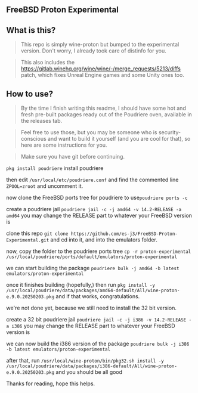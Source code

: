 ## FreeBSD Proton Experimental

## What is this?
> This repo is simply wine-proton but bumped to the experimental version. Don't worry, I already took care of distinfo for you.

> This also includes the https://gitlab.winehq.org/wine/wine/-/merge_requests/5213/diffs patch, which fixes Unreal Engine games and some Unity ones too.

## How to use?
> By the time I finish writing this readme, I should have some hot and fresh pre-built packages ready out of the Poudriere oven, available in the releases tab.

> Feel free to use those, but you may be someone who is security-conscious and want to build it yourself (and you are cool for that), so here are some instructions for you.

> Make sure you have git before continuing.

```pkg install poudriere``` install poudriere

then edit ```/usr/local/etc/poudriere.conf``` and find the commented line ```ZPOOL=zroot``` and uncomment it.

now clone the FreeBSD ports tree for poudriere to use```poudriere ports -c```

create a poudriere jail ```poudriere jail -c -j amd64 -v 14.2-RELEASE -a amd64``` you may change the RELEASE part to whatever your FreeBSD version is

clone this repo ```git clone https://github.com/es-j3/FreeBSD-Proton-Experimental.git``` and cd into it, and into the emulators folder.

now, copy the folder to the poudriere ports tree ```cp -r proton-experimental /usr/local/poudriere/ports/default/emulators/proton-experimental``` 

we can start building the package ```poudriere bulk -j amd64 -b latest emulators/proton-experimental```

once it finishes building (hopefully,) then run ```pkg install -y /usr/local/poudriere/data/packages/amd64-default/All/wine-proton-e.9.0.20250203.pkg``` and if that works, congratulations. 

we're not done yet, because we still need to install the 32 bit version.

create a 32 bit poudriere jail ```poudriere jail -c -j i386 -v 14.2-RELEASE -a i386``` you may change the RELEASE part to whatever your FreeBSD version is

we can now build the i386 version of the package ```poudriere bulk -j i386 -b latest emulators/proton-experimental```

after that, run ```/usr/local/wine-proton/bin/pkg32.sh install -y /usr/local/poudriere/data/packages/i386-default/All/wine-proton-e.9.0.20250203.pkg``` and you should be all good

Thanks for reading, hope this helps.
